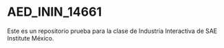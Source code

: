 # AED_ININ_14661
Este es un repositorio prueba para la clase de Industria Interactiva de SAE Institute México.
